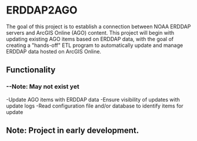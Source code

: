 # ERDDAP2AGO

The goal of this project is to establish a connection between NOAA ERDDAP servers and ArcGIS Online (AGO) content. This project will begin with updating existing AGO items based on ERDDAP data,
with the goal of creating a "hands-off" ETL program to automatically update and manage ERDDAP data hosted on ArcGIS Online. 

## Functionality
### --Note: May not exist yet

-Update AGO items with ERDDAP data 
-Ensure visibility of updates with update logs
-Read configuration file and/or database to identify items for update  

## Note: Project in early development. 
